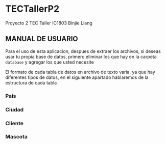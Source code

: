 # TECTallerP2
Proyecto 2 TEC Taller IC1803
Binjie Liang

## MANUAL DE USUARIO

Para el uso de esta aplicacion, despues de extraer los archivos, si deseas usar tu propia base de datos, primero eliminar los que hay en la carpeta `database` y agregar los que usted necesite

El formato de cada tabla de datos en archivo de texto varia, ya que hay diferentes tipos de datos, en el siguiente apartado hablaremos de la estructura de cada tabla

### Pais


### Ciudad


### Cliente


### Mascota